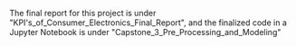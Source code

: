 The final report for this project is under "KPI's_of_Consumer_Electronics_Final_Report", and the finalized code in a Jupyter Notebook is under "Capstone_3_Pre_Processing_and_Modeling"
